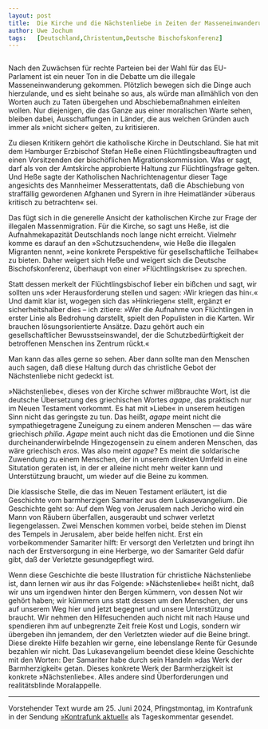 ```yaml
---
layout:	post
title:	Die Kirche und die Nächstenliebe in Zeiten der Masseneinwanderung
author:	Uwe Jochum
tags:   [Deutschland,Christentum,Deutsche Bischofskonferenz]
---
```


<img src="https://vg09.met.vgwort.de/na/39ca14e39f64470d8b4d2df1cf7fc0a5" width="1" height="1" alt="">

Nach den Zuwächsen für rechte Parteien bei der Wahl für das
EU-Parlament ist ein neuer Ton in die Debatte um die illegale
Masseneinwanderung gekommen. Plötzlich bewegen sich die Dinge
auch hierzulande, und es sieht beinahe so aus, als würde man
allmählich von den Worten auch zu Taten übergehen und
Abschiebemaßnahmen einleiten wollen.  Nur diejenigen, die das
Ganze aus einer moralischen Warte sehen, bleiben dabei,
Ausschaffungen in Länder, die aus welchen Gründen auch immer als
»nicht sicher« gelten, zu kritisieren.

Zu diesen Kritikern gehört die katholische Kirche in
Deutschland. Sie hat mit dem Hamburger Erzbischof Stefan Heße
einen Flüchtlingsbeauftragten und einen Vorsitzenden der
bischöflichen Migrationskommission. Was er sagt, darf als von der
Amtskirche approbierte Haltung zur Flüchtlingsfrage gelten. Und
Heße sagte der Katholischen Nachrichtenagentur dieser Tage
angesichts des Mannheimer Messerattentats, daß die Abschiebung
von straffällig gewordenen Afghanen und Syrern in ihre
Heimatländer »überaus kritisch zu betrachten« sei.

Das fügt sich in die generelle Ansicht der katholischen Kirche
zur Frage der illegalen Massenmigration. Für die Kirche, so sagt
uns Heße, ist die Aufnahmekapazität Deutschlands noch lange nicht
erreicht. Vielmehr komme es darauf an den »Schutzsuchenden«, wie
Heße die illegalen Migranten nennt, »eine konkrete Perspektive
für gesellschaftliche Teilhabe« zu bieten. Daher weigert sich
Heße und weigert sich die Deutsche Bischofskonferenz, überhaupt
von einer »Flüchtlingskrise« zu sprechen.

Statt dessen merkelt der Flüchtlingsbischof lieber ein bißchen
und sagt, wir sollten uns »der Herausforderung stellen und sagen:
›Wir kriegen das hin‹.« Und damit klar ist, wogegen sich das
»Hinkriegen« stellt, ergänzt er sicherheitshalber dies – ich
zitiere: »Wer die Aufnahme von Flüchtlingen in erster Linie als
Bedrohung darstellt, spielt den Populisten in die Karten. Wir
brauchen lösungsorientierte Ansätze. Dazu gehört auch ein
gesellschaftlicher Bewusstseinswandel, der die
Schutzbedürftigkeit der betroffenen Menschen ins Zentrum rückt.«

Man kann das alles gerne so sehen. Aber dann sollte man den
Menschen auch sagen, daß diese Haltung durch das christliche
Gebot der Nächstenliebe nicht gedeckt ist.

»Nächstenliebe«, dieses von der Kirche schwer mißbrauchte Wort,
ist die deutsche Übersetzung des griechischen Wortes *agape*, das
praktisch nur im Neuen Testament vorkommt. Es hat mit »Liebe« in
unserem heutigen Sinn nicht das geringste zu tun. Das heißt,
*agape* meint nicht die sympathiegetragene Zuneigung zu einem
anderen Menschen — das wäre griechisch *philia*. *Agape* meint
auch nicht das die Emotionen und die Sinne durcheinanderwirbelnde
Hingezogensein zu einem anderen Menschen, das wäre griechisch
*eros*. Was also meint *agape*? Es meint die soldarische
Zuwendung zu einem Menschen, der in unserem direkten Umfeld in
eine Situtation geraten ist, in der er alleine nicht mehr weiter
kann und Unterstützung braucht, um wieder auf die Beine zu
kommen.

Die klassische Stelle, die das im Neuen Testament erläutert, ist
die Geschichte vom barmherzigen Samariter aus dem
Lukasevangelium. Die Geschichte geht so: Auf dem Weg von
Jerusalem nach Jericho wird ein Mann von Räubern überfallen,
ausgeraubt und schwer verletzt liegengelassen. Zwei Menschen
kommen vorbei, beide stehen im Dienst des Tempels in Jerusalem,
aber beide helfen nicht. Erst ein vorbeikommender Samariter
hilft: Er versorgt den Verletzten und bringt ihn nach der
Erstversorgung in eine Herberge, wo der Samariter Geld dafür
gibt, daß der Verletzte gesundgepflegt wird.

Wenn diese Geschichte die beste Illustration für christliche
Nächstenliebe ist, dann lernen wir aus ihr das Folgende:
»Nächstenliebe« heißt nicht, daß wir uns um irgendwen hinter den
Bergen kümmern, von dessen Not wir gehört haben; wir kümmern uns
statt dessen um den Menschen, der uns auf unserem Weg hier und
jetzt begegnet und unsere Unterstützung braucht. Wir nehmen den
Hilfesuchenden auch nicht mit nach Hause und spendieren ihm auf
unbegrenzte Zeit freie Kost und Logis, sondern wir übergeben ihn
jemandem, der den Verletzten wieder auf die Beine bringt. Diese
direkte Hilfe bezahlen wir gerne, eine lebenslange Rente für
Gesunde bezahlen wir nicht. Das Lukasevangelium beendet diese
kleine Geschichte mit den Worten: Der Samariter habe durch sein
Handeln »das Werk der Barmherzigkeit« getan. Dieses konkrete Werk
der Barmherzigkeit ist konkrete »Nächstenliebe«. Alles andere
sind Überforderungen und realitätsblinde Moralappelle.

---

Vorstehender Text wurde am 25. Juni 2024, Pfingstmontag, im
Kontrafunk in der Sendung [»Kontrafunk
aktuell«](https://kontrafunk.radio/de/sendung-nachhoeren/politik-und-zeitgeschehen/kontrafunk-aktuell/kontrafunk-aktuell-vom-25-juni-2024#id-article)
als Tageskommentar gesendet.
